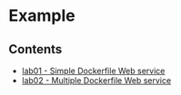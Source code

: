 # Example

## Contents
* [lab01 - Simple Dockerfile Web service](./lab01/)
* [lab02 - Multiple Dockerfile Web service](./lab02/)